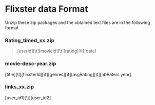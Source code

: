 # Flixster data Format

Unzip these zip packages and the obtained text files are in the following format.

### Rating_timed_xx.zip

> [userid][\t][movieid][\t][rating][\t][date]

### movie-desc-year.zip
  
  [title][\t][flixsterId][\t][genres][\t][avgRating][\t][nbRaters year]
  
### links_xx.zip
  
  [user_id1][\t][user_id2]
